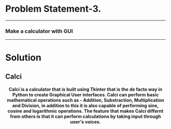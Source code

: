# Problem Statement-3.


***
### Make a calculator with GUI



***

# Solution

## Calci 

<center><h4>Calci is a calculator that is built using Tkinter that is the de facto way in Python to create Graphical User interfaces. Calci can perform basic mathematical operations such as - Addition, Substraction, Multiplication and Division, in addition to this it is also capable of performing sine, cosine and logarithmic operations. The feature that makes Calci differnt from others is that it can perform calculations by taking input through user's voices.</h4></center>


